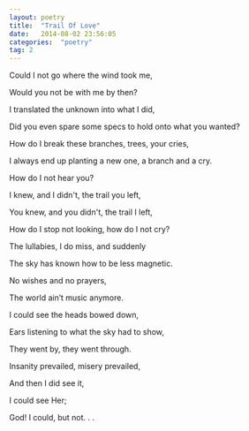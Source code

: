 ```yaml
---
layout: poetry
title:  "Trail Of Love"
date:   2014-08-02 23:56:05
categories:  "poetry"
tag: 2
---
```

Could I not go where the wind took me,

Would you not be with me by then?

I translated the unknown into what I did,

Did you even spare some specs to hold onto what you wanted?

How do I break these branches, trees, your cries,

I always end up planting a new one, a branch and a cry.

How do I not hear you?

I knew, and I didn't, the trail you left,

You knew, and you didn't, the trail I left,

How do I stop not looking, how do I not cry?

The lullabies, I do miss, and suddenly

The sky has known how to be less magnetic.

No wishes and no prayers,

The world ain’t music anymore.

I could see the heads bowed down,

Ears listening to what the sky had to show,

They went by, they went through.

Insanity prevailed, misery prevailed,

And then I did see it,

I could see Her;

God! I could, but not. . .

[jekyll-gh]: https://github.com/jekyll/jekyll
[jekyll]:    http://jekyllrb.com
